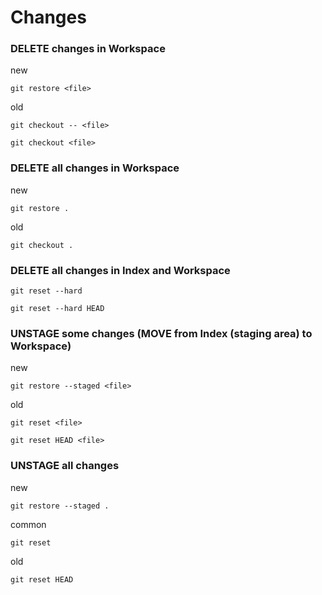 # Changes

### DELETE changes in Workspace

new

```shell
git restore <file>
```

old

```shell
git checkout -- <file>
```

```shell
git checkout <file>
```

### DELETE all changes in Workspace

new

```shell
git restore .
```

old

```shell
git checkout .
```

### DELETE all changes in Index and Workspace

```shell
git reset --hard
```

```shell
git reset --hard HEAD
```

### UNSTAGE some changes (MOVE from Index (staging area) to Workspace)

new

```shell
git restore --staged <file>
```

old

```shell
git reset <file>
```

```shell
git reset HEAD <file>
```

### UNSTAGE all changes

new

```shell
git restore --staged .
```

common

```shell
git reset
```

old

```shell
git reset HEAD
```
